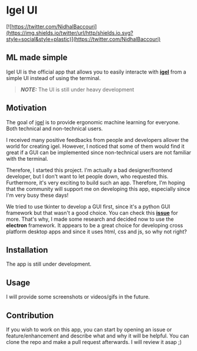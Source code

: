 # Igel UI

[![https://twitter.com/NidhalBaccouri](https://img.shields.io/twitter/url/http/shields.io.svg?style=social&style=plastic)](https://twitter.com/NidhalBaccouri)

## ML made simple

Igel UI is the official app that allows you to easily interacte with [**igel**](https://github.com/nidhaloff/igel) from a simple UI instead of using the terminal.

> **_NOTE:_**  The UI is still under heavy development


## Motivation

The goal of [igel](https://github.com/nidhaloff/igel) is to provide ergonomic machine learning for everyone. Both technical and non-technical users. 

I received many positive feedbacks from people and developers allover the world for creating igel. However, I noticed that some of them would find it great if a GUI can be implemented since non-technical users are not familiar with the terminal.

Therefore, I started this project. I'm actually a bad designer/frontend developer, but I don't want to let people down, who requested this. Furthermore, it's very exciting to build such an app. Therefore, I'm hoping that the community will support me on developing this app, especially since I'm very busy these days! 

We tried to use tkinter to develop a GUI first, since it's a python GUI framework but that wasn't a good choice. You can check this [**issue**](https://github.com/nidhaloff/igel/issues/17) for more. That's why, I made some research and decided now to use the **electron** framework. It appears to be a great choice for developing cross platform desktop apps and since it uses html, css and js, so why not right?

## Installation

The app is still under development. 

## Usage

I will provide some screenshots or videos/gifs in the future.

## Contribution

If you wish to work on this app, you can start by opening an issue or feature/enhancement and describe what and why it will be helpful. You can clone the repo and make a pull request afterwards. I will review it asap ;)